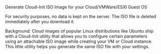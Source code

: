Generate Cloud-Init ISO Image for your Cloud/VMWare/ESXI Guest OS

For security purposes, no data is kept on the server. The ISO file is deleted immediately after you download it.

Background: Cloud images of popular Linux distributions like Ubuntu ship with a Cloud-Init utility that allows you to configure certain parameters using an attachable ISO image while creating your VM or Cloud instance. This little utility helps you generate the same ISO file with your settings.


